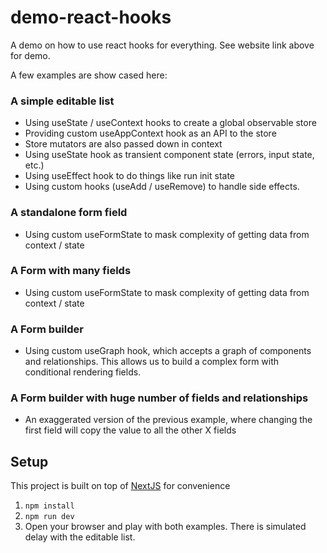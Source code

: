 # demo-react-hooks

A demo on how to use react hooks for everything. See website link above for demo.

A few examples are show cased here:

### A simple editable list

- Using useState / useContext hooks to create a global observable store
- Providing custom useAppContext hook as an API to the store
- Store mutators are also passed down in context
- Using useState hook as transient component state (errors, input state, etc.)
- Using useEffect hook to do things like run init state
- Using custom hooks (useAdd / useRemove) to handle side effects.

### A standalone form field

- Using custom useFormState to mask complexity of getting data from context / state

### A Form with many fields

- Using custom useFormState to mask complexity of getting data from context / state

### A Form builder

- Using custom useGraph hook, which accepts a graph of components and relationships. This allows us to build a complex form with conditional rendering fields.

### A Form builder with huge number of fields and relationships

- An exaggerated version of the previous example, where changing the first field will copy the value to all the other X fields

## Setup

This project is built on top of [NextJS](http://nextjs.org) for convenience

1. `npm install`
2. `npm run dev`
3. Open your browser and play with both examples. There is simulated delay with the editable list.
